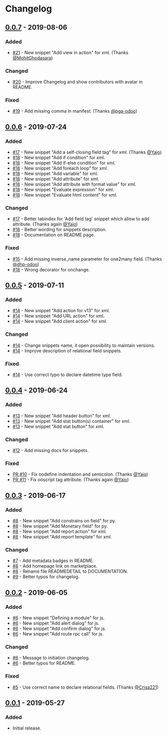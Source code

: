 # Changelog

## [0.0.7](https://github.com/jat-odoo/VscOdooSnippets/releases/tag/v0.0.7) - 2019-08-06
### Added
- [#21](https://github.com/jat-odoo/VscOdooSnippets/pull/21) - New snippet "Add view in action" for xml. (Thanks [@MohitGhodasara](https://github.com/MohitGhodasara))

### Changed
- [#20](https://github.com/jat-odoo/VscOdooSnippets/pull/20) - Improve Changelog and show contributors with avatar in README.

### Fixed
- [#19](https://github.com/jat-odoo/VscOdooSnippets/pull/19) - Add missing comma in manifest. (Thanks [@pga-odoo](https://github.com/pga-odoo))

## [0.0.6](https://github.com/jat-odoo/VscOdooSnippets/releases/tag/v0.0.6) - 2019-07-24
### Added
- [#17](https://github.com/jat-odoo/VscOdooSnippets/pull/17) - New snippet "Add a self-closing field tag" for xml. (Thanks [@Yajo](https://github.com/Yajo))
- [#18](https://github.com/jat-odoo/VscOdooSnippets/pull/18) - New snippet "Add if condition" for xml.
- [#18](https://github.com/jat-odoo/VscOdooSnippets/pull/18) - New snippet "Add if-else condition" for xml.
- [#18](https://github.com/jat-odoo/VscOdooSnippets/pull/18) - New snippet "Add foreach loop" for xml.
- [#18](https://github.com/jat-odoo/VscOdooSnippets/pull/18) - New snippet "Add variable" for xml.
- [#18](https://github.com/jat-odoo/VscOdooSnippets/pull/18) - New snippet "Add attribute" for xml.
- [#18](https://github.com/jat-odoo/VscOdooSnippets/pull/18) - New snippet "Add attribute with format value" for xml.
- [#18](https://github.com/jat-odoo/VscOdooSnippets/pull/18) - New snippet "Evaluate expression" for xml.
- [#18](https://github.com/jat-odoo/VscOdooSnippets/pull/18) - New snippet "Evaluate html content" for xml.

### Changed
- [#17](https://github.com/jat-odoo/VscOdooSnippets/pull/17) - Better tabindex for 'Add field tag' snippet which allow to add attribute. (Thanks again [@Yajo](https://github.com/Yajo))
- [#18](https://github.com/jat-odoo/VscOdooSnippets/pull/18) - Better wording for snippets description.
- [#18](https://github.com/jat-odoo/VscOdooSnippets/pull/18) - Documentation on README page.

### Fixed
- [#15](https://github.com/jat-odoo/VscOdooSnippets/pull/15) - Add missing inverse_name parameter for one2many field. (Thanks [@dhp-odoo](https://github.com/dhp-odoo))
- [#18](https://github.com/jat-odoo/VscOdooSnippets/pull/18) - Wrong decorator for onchange.

## [0.0.5](https://github.com/jat-odoo/VscOdooSnippets/releases/tag/v0.0.5) - 2019-07-11
### Added
- [#14](https://github.com/jat-odoo/VscOdooSnippets/pull/14) - New snippet "Add action for v13" for xml.
- [#14](https://github.com/jat-odoo/VscOdooSnippets/pull/14) - New snippet "Add URL action" for xml.
- [#14](https://github.com/jat-odoo/VscOdooSnippets/pull/14) - New snippet "Add client action" for xml.

### Changed
- [#14](https://github.com/jat-odoo/VscOdooSnippets/pull/14) - Change snippets name, it open possibility to maintain versions.
- [#14](https://github.com/jat-odoo/VscOdooSnippets/pull/14) - Improve description of relational field snippets.

### Fixed
- [#14](https://github.com/jat-odoo/VscOdooSnippets/pull/14) - Use correct typo to declare datetime type field.

## [0.0.4](https://github.com/jat-odoo/VscOdooSnippets/releases/tag/v0.0.4) - 2019-06-24
### Added
- [#13](https://github.com/jat-odoo/VscOdooSnippets/pull/13) - New snippet "Add header button" for xml.
- [#13](https://github.com/jat-odoo/VscOdooSnippets/pull/13) - New snippet "Add stat button(s) container" for xml.
- [#13](https://github.com/jat-odoo/VscOdooSnippets/pull/13) - New snippet "Add stat button" for xml.

### Changed
- [#12](https://github.com/jat-odoo/VscOdooSnippets/pull/12) - Add missing docs for snippets.

### Fixed
- [PR #10](https://github.com/jat-odoo/VscOdooSnippets/pull/10) - Fix oodefine indentation and semicolon. (Thanks [@Yajo](https://github.com/Yajo))
- [PR #11](https://github.com/jat-odoo/VscOdooSnippets/pull/11) - Fix ooscript tag attribute. (Thanks again [@Yajo](https://github.com/Yajo))

## [0.0.3](https://github.com/jat-odoo/VscOdooSnippets/releases/tag/v0.0.3) - 2019-06-17
### Added
- [#8](https://github.com/jat-odoo/VscOdooSnippets/pull/8) - New snippet "Add constrains on field" for py.
- [#8](https://github.com/jat-odoo/VscOdooSnippets/pull/8) - New snippet "Add Monetary field" for py.
- [#8](https://github.com/jat-odoo/VscOdooSnippets/pull/8) - New snippet "Add report action" for xml.
- [#8](https://github.com/jat-odoo/VscOdooSnippets/pull/8) - New snippet "Add report template" for xml.

### Changed
- [#7](https://github.com/jat-odoo/VscOdooSnippets/pull/7) - Add metadata badges in README.
- [#8](https://github.com/jat-odoo/VscOdooSnippets/pull/8) - Add homepage link on marketplace.
- [#8](https://github.com/jat-odoo/VscOdooSnippets/pull/8) - Rename file READMEDETAIL to DOCUMENTATION.
- [#9](https://github.com/jat-odoo/VscOdooSnippets/pull/9) - Better typos for changelog.

## [0.0.2](https://github.com/jat-odoo/VscOdooSnippets/releases/tag/v0.0.2) - 2019-06-05
### Added
- [#6](https://github.com/jat-odoo/VscOdooSnippets/pull/6) - New snippet "Defining a module" for js.
- [#6](https://github.com/jat-odoo/VscOdooSnippets/pull/6) - New snippet "Add alert dialog" for js.
- [#6](https://github.com/jat-odoo/VscOdooSnippets/pull/6) - New snippet "Add confirm dialog" for js.
- [#6](https://github.com/jat-odoo/VscOdooSnippets/pull/6) - New snippet "Add route rpc call" for js.

### Changed
- [#6](https://github.com/jat-odoo/VscOdooSnippets/pull/6) - Message to initiation changelog.
- [#6](https://github.com/jat-odoo/VscOdooSnippets/pull/6) - Better typos for README.

### Fixed
- [#5](https://github.com/jat-odoo/VscOdooSnippets/pull/5) - Use correct name to declare relational fields. (Thanks [@Crisa221](https://github.com/Crisa221))

## [0.0.1](https://github.com/jat-odoo/VscOdooSnippets/releases/tag/v0.0.1) - 2019-05-27
### Added
- Initial release.
